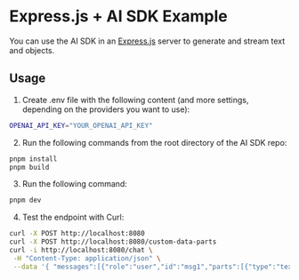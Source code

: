 # Express.js + AI SDK Example

You can use the AI SDK in an [Express.js](https://expressjs.com/) server to generate and stream text and objects.

## Usage

1. Create .env file with the following content (and more settings, depending on the providers you want to use):

```sh
OPENAI_API_KEY="YOUR_OPENAI_API_KEY"
```

2. Run the following commands from the root directory of the AI SDK repo:

```sh
pnpm install
pnpm build
```

3. Run the following command:

```sh
pnpm dev
```

4. Test the endpoint with Curl:

```sh
curl -X POST http://localhost:8080
curl -X POST http://localhost:8080/custom-data-parts
curl -i http://localhost:8080/chat \
 -H "Content-Type: application/json" \
 --data '{ "messages":[{"role":"user","id":"msg1","parts":[{"type":"text","text":"what happened yesterday in tech?"}]}]}'
```
